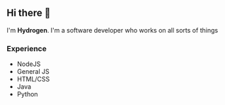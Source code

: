 ## Hi there 👋
I'm **Hydrogen**. I'm a software developer who works on all sorts of things

### Experience
- NodeJS
- General JS
- HTML/CSS
- Java
- Python

